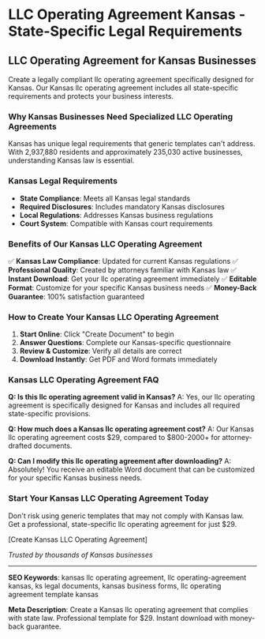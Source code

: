# LLC Operating Agreement Kansas - State-Specific Legal Requirements

## LLC Operating Agreement for Kansas Businesses

Create a legally compliant llc operating agreement specifically designed for Kansas. Our Kansas llc operating agreement includes all state-specific requirements and protects your business interests.

### Why Kansas Businesses Need Specialized LLC Operating Agreements

Kansas has unique legal requirements that generic templates can't address. With 2,937,880 residents and approximately 235,030 active businesses, understanding Kansas law is essential.

### Kansas Legal Requirements

- **State Compliance**: Meets all Kansas legal standards
- **Required Disclosures**: Includes mandatory Kansas disclosures
- **Local Regulations**: Addresses Kansas business regulations
- **Court System**: Compatible with Kansas court requirements

### Benefits of Our Kansas LLC Operating Agreement

✅ **Kansas Law Compliance**: Updated for current Kansas regulations
✅ **Professional Quality**: Created by attorneys familiar with Kansas law
✅ **Instant Download**: Get your llc operating agreement immediately
✅ **Editable Format**: Customize for your specific Kansas business needs
✅ **Money-Back Guarantee**: 100% satisfaction guaranteed

### How to Create Your Kansas LLC Operating Agreement

1. **Start Online**: Click "Create Document" to begin
2. **Answer Questions**: Complete our Kansas-specific questionnaire
3. **Review & Customize**: Verify all details are correct
4. **Download Instantly**: Get PDF and Word formats immediately

### Kansas LLC Operating Agreement FAQ

**Q: Is this llc operating agreement valid in Kansas?**
A: Yes, our llc operating agreement is specifically designed for Kansas and includes all required state-specific provisions.

**Q: How much does a Kansas llc operating agreement cost?**
A: Our Kansas llc operating agreement costs $29, compared to $800-2000+ for attorney-drafted documents.

**Q: Can I modify this llc operating agreement after downloading?**
A: Absolutely! You receive an editable Word document that can be customized for your specific Kansas business needs.

### Start Your Kansas LLC Operating Agreement Today

Don't risk using generic templates that may not comply with Kansas law. Get a professional, state-specific llc operating agreement for just $29.

[Create Kansas LLC Operating Agreement]

_Trusted by thousands of Kansas businesses_

---

**SEO Keywords**: kansas llc operating agreement, llc operating-agreement kansas, ks legal documents, kansas business forms, llc operating agreement template kansas

**Meta Description**: Create a Kansas llc operating agreement that complies with state law. Professional template for $29. Instant download with money-back guarantee.
